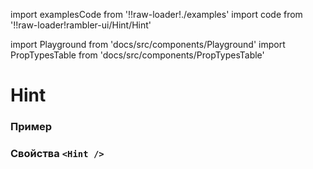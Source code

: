import examplesCode from '!!raw-loader!./examples'
import code from '!!raw-loader!rambler-ui/Hint/Hint'

import Playground from 'docs/src/components/Playground'
import PropTypesTable from 'docs/src/components/PropTypesTable'

# Hint

### Пример
<Playground code={examplesCode} />

### Свойства `<Hint />`
<PropTypesTable code={code} />
